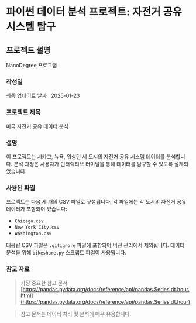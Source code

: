 # 파이썬 데이터 분석 프로젝트: 자전거 공유 시스템 탐구

## 프로젝트 설명

NanoDegree 프로그램

### 작성일

최종 업데이트 날짜 : 2025-01-23

### 프로젝트 제목

미국 자전거 공유 데이터 분석

### 설명

이 프로젝트는 시카고, 뉴욕, 워싱턴 세 도시의 자전거 공유 시스템 데이터를 분석합니다. 분석 과정은 사용자가 인터랙티브 터미널을 통해 데이터를 탐구할 수 있도록 설계되었습니다.

### 사용된 파일

프로젝트는 다음 세 개의 CSV 파일로 구성됩니다. 각 파일에는 각 도시의 자전거 공유 데이터가 포함되어 있습니다:

- `Chicago.csv`
- `New York City.csv`
- `Washington.csv`

대용량 CSV 파일은 `.gitignore` 파일에 포함되어 버전 관리에서 제외됩니다. 데이터 분석을 위해 `bikeshare.py` 스크립트 파일이 사용됩니다.

### 참고 자료

> 가장 중요한 참고 문서  
[https://pandas.pydata.org/docs/reference/api/pandas.Series.dt.hour.html](https://pandas.pydata.org/docs/reference/api/pandas.Series.dt.hour)

> 참고 문서는 데이터 처리 및 분석에 매우 유용합니다.
